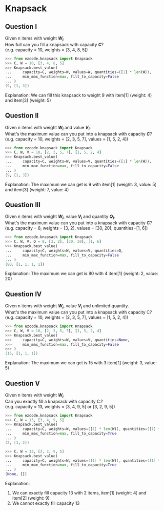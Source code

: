 # Knapsack

## Question I
Given n items with weight <strong><em>W<sub>i</sub></em></strong><br>
How full can you fill a knapsack with capacity <strong><em>C</em></strong>?<br>
(e.g. capacity = 10, weights = \[3, 4, 8, 5\])
```python
>>> from ezcode.knapsack import Knapsack
>>> C, W = 10, [3, 4, 8, 5]
>>> Knapsack.best_value(
...     capacity=C, weights=W, values=W, quantities=([1] * len(W)),
...     min_max_function=max, fill_to_capacity=False
... )
(9, [1, 3])
```
Explanation:
We can fill this knapsack to weight 9 with item\[1\] (weight: 4) and item\[3\] (weight: 5)

## Question II
Given n items with weight <strong><em>W<sub>i</sub></em></strong> and value <strong><em>V<sub>i</sub></em></strong>.<br>
What's the maximum value can you put into a knapsack with capacity <strong><em>C</em></strong>?<br>
(e.g. capacity = 10, weights = \[2, 3, 5, 7\], values = \[1, 5, 2, 4\])
```python
>>> from ezcode.knapsack import Knapsack
>>> C, W, V = 10, [2, 3, 5, 7], [1, 5, 2, 4]
>>> Knapsack.best_value(
...     capacity=C, weights=W, values=V, quantities=([1] * len(W)),
...     min_max_function=max, fill_to_capacity=False
... )
(9, [1, 3])
```
Explanation:
The maximum we can get is 9 with item\[1\] (weight: 3, value: 5) and item\[3\] (weight: 7, value: 4)

## Question III
Given n items with weight <strong><em>W<sub>i</sub></em></strong>, value <strong><em>V<sub>i</sub></em></strong> and quantity <strong><em>Q<sub>i</sub></em></strong>.<br>
What's the maximum value can you put into a knapsack with capacity <strong><em>C</em></strong>?<br>
(e.g. capacity = 8, weights = \[3, 2\], values = \[30, 20\], quantities=\[1, 6\])
```python
>>> from ezcode.knapsack import Knapsack
>>> C, W, V, Q = 8, [3, 2], [30, 20], [1, 6]
>>> Knapsack.best_value(
...     capacity=C, weights=W, values=V, quantities=Q,
...     min_max_function=max, fill_to_capacity=False
... )
(80, [1, 1, 1, 1])
```
Explanation:
The maximum we can get is 80 with 4 item\[1\] (weight: 2, value: 20)

## Question IV
Given n items with weight <strong><em>W<sub>i</sub></em></strong>, value <strong><em>V<sub>i</sub></em></strong> and unlimited quantity.<br>
What's the maximum value can you put into a knapsack with capacity C?<br>
(e.g. capacity = 10, weights = \[2, 3, 5, 7\], values = \[1, 5, 2, 4\])
```python
>>> from ezcode.knapsack import Knapsack
>>> C, W, V = 10, [2, 3, 5, 7], [1, 5, 2, 4]
>>> Knapsack.best_value(
>>>     capacity=C, weights=W, values=V, quantities=None,
>>>     min_max_function=max, fill_to_capacity=False
>>> )
(15, [1, 1, 1])
```
Explanation:
The maximum we can get is 15 with 3 item[1] (weight: 3, value: 5)

## Question V
Given n items with weight <strong><em>W<sub>i</sub></em></strong><br>
Can you exactly fill a knapsack with capacity C.?<br>
(e.g. capacity = 13, weights = \[3, 4, 9, 5\] or \[3, 2, 9, 5\])
```python
>>> from ezcode.knapsack import Knapsack
>>> C, W = 13, [3, 4, 9, 5]
>>> Knapsack.best_value(
...     capacity=C, weights=W, values=([1] * len(W)), quantities=([1] * len(W)),
...     min_max_function=max, fill_to_capacity=True
... )
(2, [1, 2])

>>> C, W = 13, [3, 2, 9, 5]
>>> Knapsack.best_value(
...     capacity=C, weights=W, values=([1] * len(W)), quantities=([1] * len(W)),
...     min_max_function=max, fill_to_capacity=True
... )
(None, [])
```
Explanation:
1. We can exactly fill capacity 13 with 2 items, item[1] (weight: 4) and item[2] (weight: 9)
2. We cannot exactly fill capacity 13





